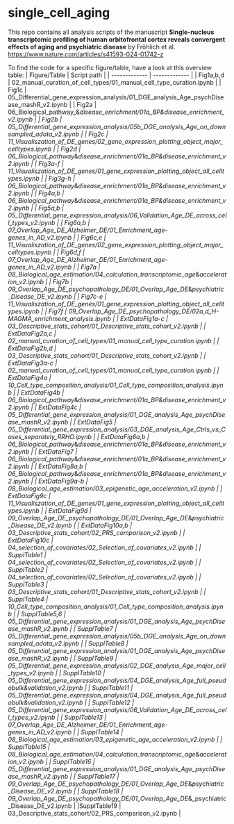 # single_cell_aging
This repo contains all analysis scripts of the manuscript <b>Single-nucleus transcriptomic profiling of human orbitofrontal cortex reveals convergent effects of aging and psychiatric disease</b> by Fröhlich et al. https://www.nature.com/articles/s41593-024-01742-z

To find the code for a specific figure/table, have a look at this overview table:
| Figure/Table  | Script path |
| ------------- | ------------- |
| Fig1a,b,d | 02_manual_curation_of_cell_types/01_manual_cell_type_curation.ipynb |
| Fig1c | 05_Differential_gene_expression_analysis/01_DGE_analysis_Age_psychDisease_mashR_v2.ipynb |
| Fig2a | 06_Biological_pathway_&_disease_enrichment/01a_BP&disease_enrichment_v2.ipynb |
| Fig2b | 05_Differential_gene_expression_analysis/05b_DGE_analysis_Age_on_downsampled_adata_v2.ipynb |
| Fig2c | 11_Visualiszation_of_DE_genes/02_gene_expression_plotting_object_major_celltypes.ipynb |
| Fig2d | 06_Biological_pathway_&_disease_enrichment/01a_BP&disease_enrichment_v2.ipynb |
| Fig3a-f | 11_Visualiszation_of_DE_genes/01_gene_expression_plotting_object_all_celltypes.ipynb |
| Fig3g-h | 06_Biological_pathway_&_disease_enrichment/01a_BP&disease_enrichment_v2.ipynb |
| Fig4a,b | 06_Biological_pathway_&_disease_enrichment/01a_BP&disease_enrichment_v2.ipynb |
| Fig5a,b | 05_Differential_gene_expression_analysis/06_Validation_Age_DE_across_cell_types_v2.ipynb |
| Fig6a,b | 07_Overlap_Age_DE_Alzheimer_DE/01_Enrichment_age-genes_in_AD_v2.ipynb |
| Fig6c,e | 11_Visualiszation_of_DE_genes/02_gene_expression_plotting_object_major_celltypes.ipynb |
| Fig6d,f | 07_Overlap_Age_DE_Alzheimer_DE/01_Enrichment_age-genes_in_AD_v2.ipynb |
| Fig7a | 08_Biological_age_estimation/04_calculation_transcriptomic_age_&_acceleration_v2.ipynb |
| Fig7b | 09_Overlap_Age_DE_psychopathology_DE/01_Overlap_Age_DE_&_psychiatric_Disease_DE_v2.ipynb |
| Fig7c-e | 11_Visualiszation_of_DE_genes/01_gene_expression_plotting_object_all_celltypes.ipynb |
| Fig7f | 09_Overlap_Age_DE_psychopathology_DE/02a,d_H-MAGMA_enrichment_analysis.ipynb |
| ExtDataFig1a-c | 03_Descriptive_stats_cohort/01_Descriptive_stats_cohort_v2.ipynb |
| ExtDataFig2a,c | 02_manual_curation_of_cell_types/01_manual_cell_type_curation.ipynb |
| ExtDataFig2b,d | 03_Descriptive_stats_cohort/01_Descriptive_stats_cohort_v2.ipynb |
| ExtDataFig3a-c | 02_manual_curation_of_cell_types/01_manual_cell_type_curation.ipynb |
| ExtDataFig4a | 10_Cell_type_composition_analysis/01_Cell_type_composition_analysis.ipynb |
| ExtDataFig4b | 06_Biological_pathway_&_disease_enrichment/01a_BP&disease_enrichment_v2.ipynb |
| ExtDataFig4c | 05_Differential_gene_expression_analysis/01_DGE_analysis_Age_psychDisease_mashR_v2.ipynb |
| ExtDataFig5 | 05_Differential_gene_expression_analysis/03_DGE_analysis_Age_Ctrls_vs_Cases_separately_RRHO.ipynb |
| ExtDataFig6a,b | 06_Biological_pathway_&_disease_enrichment/01a_BP&disease_enrichment_v2.ipynb |
| ExtDataFig7 | 06_Biological_pathway_&_disease_enrichment/01a_BP&disease_enrichment_v2.ipynb |
| ExtDataFig8a,b | 06_Biological_pathway_&_disease_enrichment/01a_BP&disease_enrichment_v2.ipynb |
| ExtDataFig9a-b  | 08_Biological_age_estimation/03_epigenetic_age_acceleration_v2.ipynb |
| ExtDataFig9c | 11_Visualiszation_of_DE_genes/01_gene_expression_plotting_object_all_celltypes.ipynb |
| ExtDataFig9d | 09_Overlap_Age_DE_psychopathology_DE/01_Overlap_Age_DE_&_psychiatric_Disease_DE_v2.ipynb |
| ExtDataFig10a,b | 03_Descriptive_stats_cohort/02_PRS_comparison_v2.ipynb |
| ExtDataFig10c | 04_selection_of_covariates/02_Selection_of_covariates_v2.ipynb |
| SupplTable1 | 04_selection_of_covariates/02_Selection_of_covariates_v2.ipynb |
| SupplTable2 | 04_selection_of_covariates/02_Selection_of_covariates_v2.ipynb |
| SupplTable3 | 03_Descriptive_stats_cohort/01_Descriptive_stats_cohort_v2.ipynb |
| SupplTable4 | 10_Cell_type_composition_analysis/01_Cell_type_composition_analysis.ipynb |
| SupplTable5,6 | 05_Differential_gene_expression_analysis/01_DGE_analysis_Age_psychDisease_mashR_v2.ipynb |
| SupplTable7 | 05_Differential_gene_expression_analysis/05b_DGE_analysis_Age_on_downsampled_adata_v2.ipynb |
| SupplTable8 | 05_Differential_gene_expression_analysis/01_DGE_analysis_Age_psychDisease_mashR_v2.ipynb |
| SupplTable9 | 05_Differential_gene_expression_analysis/02_DGE_analysis_Age_major_cell_types_v2.ipynb |
| SupplTable10 | 05_Differential_gene_expression_analysis/04_DGE_analysis_Age_full_pseudobulk&validation_v2.ipynb |
| SupplTable11 | 05_Differential_gene_expression_analysis/04_DGE_analysis_Age_full_pseudobulk&validation_v2.ipynb |
| SupplTable12 | 05_Differential_gene_expression_analysis/06_Validation_Age_DE_across_cell_types_v2.ipynb |
| SupplTable13 | 07_Overlap_Age_DE_Alzheimer_DE/01_Enrichment_age-genes_in_AD_v2.ipynb |
| SupplTable14 | 08_Biological_age_estimation/03_epigenetic_age_acceleration_v2.ipynb |
| SupplTable15 | 08_Biological_age_estimation/04_calculation_transcriptomic_age_&_acceleration_v2.ipynb |
| SupplTable16 | 05_Differential_gene_expression_analysis/01_DGE_analysis_Age_psychDisease_mashR_v2.ipynb |
| SupplTable17 | 09_Overlap_Age_DE_psychopathology_DE/01_Overlap_Age_DE_&_psychiatric_Disease_DE_v2.ipynb |
| SupplTable18 | 09_Overlap_Age_DE_psychopathology_DE/01_Overlap_Age_DE_&_psychiatric_Disease_DE_v2.ipynb |
|SupplTable19  | 03_Descriptive_stats_cohort/02_PRS_comparison_v2.ipynb |













